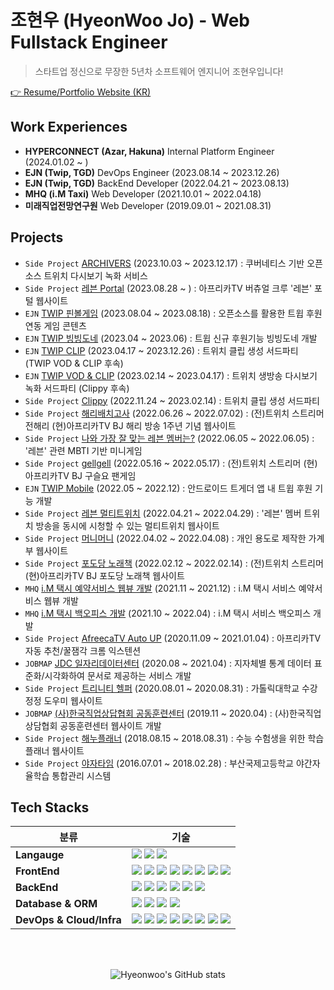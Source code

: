 # 조현우 (HyeonWoo Jo) - Web Fullstack Engineer
> 스타트업 정신으로 무장한 5년차 소프트웨어 엔지니어 조현우입니다!

[👉 Resume/Portfolio Website (KR)](https://haenu.com)

## Work Experiences
- **HYPERCONNECT (Azar, Hakuna)** Internal Platform Engineer (2024.01.02 ~ )
- **EJN (Twip, TGD)** DevOps Engineer (2023.08.14 ~ 2023.12.26)
- **EJN (Twip, TGD)** BackEnd Developer (2022.04.21 ~ 2023.08.13)
- **MHQ (i.M Taxi)** Web Developer (2021.10.01 ~ 2022.04.18)
- **미래직업전망연구원** Web Developer (2019.09.01 ~ 2021.08.31)

## Projects
- `Side Project` [ARCHIVERS](https://archivers.app) (2023.10.03 ~ 2023.12.17) : 쿠버네티스 기반 오픈소스 트위치 다시보기 녹화 서비스
- `Side Project` [레븐 Portal](https://leaven.team) (2023.08.28 ~ ) : 아프리카TV 버츄얼 크루 '레븐' 포털 웹사이트
- `EJN` [TWIP 핀볼게임](https://pinball.twip.kr) (2023.08.04 ~ 2023.08.18) : 오픈소스를 활용한 트윕 후원 연동 게임 콘텐츠
- `EJN` [TWIP 빙빙도네](https://www.cast.help/update/twip-bingbing) (2023.04 ~ 2023.06) : 트윕 신규 후원기능 빙빙도네 개발
- `EJN` [TWIP CLIP](https://vod.twip.kr) (2023.04.17 ~ 2023.12.26) : 트위치 클립 생성 서드파티 (TWIP VOD & CLIP 후속)
- `EJN` [TWIP VOD & CLIP](https://vod.twip.kr) (2023.02.14 ~ 2023.04.17) : 트위치 생방송 다시보기 녹화 서드파티 (Clippy 후속)
- `Side Project` [Clippy](https://clippy.kr) (2022.11.24 ~ 2023.02.14) : 트위치 클립 생성 서드파티
- `Side Project` [해리배치고사](https://test.junharry.com) (2022.06.26 ~ 2022.07.02) : (전)트위치 스트리머 전해리 (현)아프리카TV BJ 해리 방송 1주년 기념 웹사이트
- `Side Project` [나와 가장 잘 맞는 레븐 멤버는?](https://minigame.leaven.team) (2022.06.05 ~ 2022.06.05) : '레븐' 관련 MBTI 기반 미니게임
- `Side Project` [gellgell](https://gell.leaven.team) (2022.05.16 ~ 2022.05.17) : (전)트위치 스트리머 (현)아프리카TV BJ 구슬요 팬게임
- `EJN` [TWIP Mobile](https://www.cast.help/update/twip-app-mvp-update) (2022.05 ~ 2022.12) : 안드로이드 트게더 앱 내 트윕 후원 기능 개발
- `Side Project` [레븐 멀티트위치](https://multi.leaven.team) (2022.04.21 ~ 2022.04.29) : '레븐' 멤버 트위치 방송을 동시에 시청할 수 있는 멀티트위치 웹사이트
- `Side Project` [머니머니](https://money.haenu.com) (2022.04.02 ~ 2022.04.08) : 개인 용도로 제작한 가계부 웹사이트
- `Side Project` [포도당 노래책](https://music.c6h12o6.kr) (2022.02.12 ~ 2022.02.14) : (전)트위치 스트리머 (현)아프리카TV BJ 포도당 노래책 웹사이트
- `MHQ` [i.M 택시 예약서비스 웹뷰 개발](https://imforyou.co.kr) (2021.11 ~ 2021.12) : i.M 택시 서비스 예약서비스 웹뷰 개발
- `MHQ` [i.M 택시 백오피스 개발](https://imforyou.co.kr) (2021.10 ~ 2022.04) : i.M 택시 서비스 백오피스 개발
- `Side Project` [AfreecaTV Auto UP](https://chrome.google.com/webstore/detail/afreecatv-auto-up/dclegcffcilobhmapnmoekjecibgglcg) (2020.11.09 ~ 2021.01.04) : 아프리카TV 자동 추천/꿀잼각 크롬 익스텐션
- `JOBMAP` [JDC 일자리데이터센터](https://jobmap.kr) (2020.08 ~ 2021.04) : 지자체별 통계 데이터 표준화/시각화하여 문서로 제공하는 서비스 개발
- `Side Project` [트리니티 헬퍼](https://cuk.haenu.com) (2020.08.01 ~ 2020.08.31) : 가톨릭대학교 수강정정 도우미 웹사이트
- `JOBMAP` [(사)한국직업상답협회 공동훈련센터](https://hrd.kvoca.org) (2019.11 ~ 2020.04) : (사)한국직업상담협회 공동훈련센터 웹사이트 개발
- `Side Project` [해누플래너](https://github.com/dokdo2013/haenu-planner-v1) (2018.08.15 ~ 2018.08.31) : 수능 수험생을 위한 학습 플래너 웹사이트
- `Side Project` [야자타임](https://github.com/dokdo2013/Yajatime) (2016.07.01 ~ 2018.02.28) : 부산국제고등학교 야간자율학습 통합관리 시스템


## Tech Stacks

| 분류                    | 기술                                                                                                                                                                                                                                                                                                                                                                                                                                                                                                                                                                                                                                                                                                                                                                                                                                                                                                                                                                                                                                                                         |
| ----------------------- | ---------------------------------------------------------------------------------------------------------------------------------------------------------------------------------------------------------------------------------------------------------------------------------------------------------------------------------------------------------------------------------------------------------------------------------------------------------------------------------------------------------------------------------------------------------------------------------------------------------------------------------------------------------------------------------------------------------------------------------------------------------------------------------------------------------------------------------------------------------------------------------------------------------------------------------------------------------------------------------------------------------------------------------------------------------------------------- |
| **Langauge**            | <img src="https://img.shields.io/badge/TypeScript-3178C6?style=for-the-badge&logo=TypeScript&logoColor=white"> <img src="https://img.shields.io/badge/php-777BB4?style=for-the-badge&logo=php&logoColor=white"> <img src="https://img.shields.io/badge/Python-3776AB?style=for-the-badge&logo=Python&logoColor=white">                                                                                                                                                                                                                                                                                                                                                                                                                                                                                                                                                                                                                                                                                                                                                                                                                                                        |
| **FrontEnd**            | <img src="https://img.shields.io/badge/next.js-000000?style=for-the-badge&logo=next.js&logoColor=white"> <img src="https://img.shields.io/badge/react-61DAFB?style=for-the-badge&logo=react&logoColor=black"> <img src="https://img.shields.io/badge/Chakra UI-319795?style=for-the-badge&logo=Chakra UI&logoColor=white"> <img src="https://img.shields.io/badge/Tailwind CSS-06B6D4?style=for-the-badge&logo=Tailwind CSS&logoColor=white"> <img src="https://img.shields.io/badge/HTML-E34F26?style=for-the-badge&logo=HTML5&logoColor=white"> <img src="https://img.shields.io/badge/CSS-1572B6?style=for-the-badge&logo=CSS3&logoColor=white"> <img src="https://img.shields.io/badge/jQuery-0769AD?style=for-the-badge&logo=jQuery&logoColor=black"> <img src="https://img.shields.io/badge/Bootstrap-7952B3?style=for-the-badge&logo=bootstrap&logoColor=white">  |
| **BackEnd**             | <img src="https://img.shields.io/badge/NestJS-E0234E?style=for-the-badge&logo=NestJS&logoColor=white"> <img src="https://img.shields.io/badge/Express-000000?style=for-the-badge&logo=Express&logoColor=white"> <img src="https://img.shields.io/badge/codeigniter-EF4223?style=for-the-badge&logo=codeigniter&logoColor=white"> <img src="https://img.shields.io/badge/fastapi-009688?style=for-the-badge&logo=fastapi&logoColor=white"> <img src="https://img.shields.io/badge/flask-000000?style=for-the-badge&logo=flask&logoColor=white"> <img src="https://img.shields.io/badge/Socket.io-010101?style=for-the-badge&logo=Socket.io&logoColor=white">                                                                                                                                                                                                                                                                                                                                                                                                                                                                                                                             |
| **Database & ORM**      | <img src="https://img.shields.io/badge/mysql-4479A1?style=for-the-badge&logo=mysql&logoColor=white"> <img src="https://img.shields.io/badge/MariaDB-003545?style=for-the-badge&logo=MariaDB&logoColor=white"> <img src="https://img.shields.io/badge/Redis-DC382D?style=for-the-badge&logo=Redis&logoColor=white"> <img src="https://img.shields.io/badge/Sequelize-000000?style=for-the-badge&logo=Sequelize&logoColor=white">                                                                                                                                                                                                                                                                                                                                                                                                                                                                                                                                       |
| **DevOps & Cloud/Infra** | <img src="https://img.shields.io/badge/linux-FCC624?style=for-the-badge&logo=linux&logoColor=black"> <img src="https://img.shields.io/badge/kubernetes-326CE5?style=for-the-badge&logo=kubernetes&logoColor=white"> <img src="https://img.shields.io/badge/Docker-2496ED?style=for-the-badge&logo=Docker&logoColor=white"> <img src="https://img.shields.io/badge/AWS-232F3E?style=for-the-badge&logo=Amazon AWS&logoColor=white"> <img src="https://img.shields.io/badge/google cloud-4285F4?style=for-the-badge&logo=google cloud&logoColor=white"> <img src="https://img.shields.io/badge/GitHub Actions-2088FF?style=for-the-badge&logo=GitHub Actions&logoColor=white"> <img src="https://img.shields.io/badge/Vercel-000000?style=for-the-badge&logo=Vercel&logoColor=white"> <img src="https://img.shields.io/badge/Jenkins-D24939?style=for-the-badge&logo=Jenkins&logoColor=white">                                                                                                                                                                                                                                                                                                          |


<br><br>

<div align="center">

![Hyeonwoo's GitHub stats](https://github-readme-stats.vercel.app/api?username=dokdo2013&count_private=true&show_icons=true&theme=dracula)

</div>
